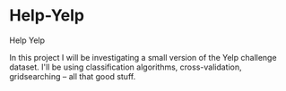 # Help-Yelp

Help Yelp

In this project I will be investigating a small version of the Yelp challenge dataset. I'll be using classification algorithms, cross-validation, gridsearching – all that good stuff.

